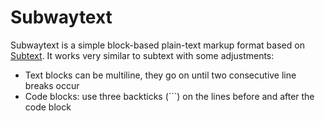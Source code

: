 # Subwaytext

Subwaytext is a simple block-based plain-text markup format based on [Subtext](https://github.com/subconsciousnetwork/subtext). It works very similar to subtext with some adjustments:

- Text blocks can be multiline, they go on until two consecutive line breaks occur
- Code blocks: use three backticks (```) on the lines before and after the code block